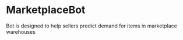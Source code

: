 # MarketplaceBot
Bot is designed to help sellers predict demand for items in marketplace warehouses
